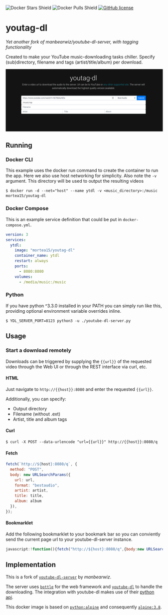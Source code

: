 ![Docker Stars Shield](https://img.shields.io/docker/stars/mortea15/youtag-dl.svg?style=flat-square)
![Docker Pulls Shield](https://img.shields.io/docker/pulls/mortea15/youtag-dl.svg?style=flat-square)
[![GitHub license](https://img.shields.io/badge/license-MIT-blue.svg?style=flat-square)](https://raw.githubusercontent.com/mortea15/youtag-dl/master/LICENSE)

# youtag-dl
*Yet another fork of manbearwiz/youtube-dl-server, with tagging functionality*

Created to make your YouTube music-downloading tasks chiller. Specify (sub)directory, filename and tags (artist/title/album) per download.

![screenshot][1]

## Running

### Docker CLI

This example uses the docker run command to create the container to run the app. Here we also use host networking for simplicity. Also note the `-v` argument. This directory will be used to output the resulting videos

```shell
$ docker run -d --net="host" --name ytdl -v <music_directory>:/music mortea15/youtag-dl
```

### Docker Compose

This is an example service definition that could be put in `docker-compose.yml`.

```yml
version: 3
services:
  ytdl:
    image: "mortea15/youtag-dl"
    container_name: ytdl
    restart: always
    ports:
      - 8080:8080
    volumes:
      - /media/music:/music
```

### Python

If you have python ^3.3.0 installed in your PATH you can simply run like this, providing optional environment variable overrides inline.

```shell
$ YDL_SERVER_PORT=8123 python3 -u ./youtube-dl-server.py
```

## Usage

### Start a download remotely

Downloads can be triggered by supplying the `{{url}}` of the requested video through the Web UI or through the REST interface via curl, etc.

#### HTML

Just navigate to `http://{{host}}:8080` and enter the requested `{{url}}`.

Additionally, you can specify:
- Output directory
- Filename (without .ext)
- Artist, title and album tags

#### Curl

```shell
$ curl -X POST --data-urlencode "url={{url}}" http://{{host}}:8080/q
```

#### Fetch

```javascript
fetch(`http://${host}:8080/q`, {
  method: "POST",
  body: new URLSearchParams({
    url: url,
    format: "bestaudio",
    artist: artist,
    title: title,
    album: album
  }),
});
```

#### Bookmarklet

Add the following bookmarklet to your bookmark bar so you can conviently send the current page url to your youtube-dl-server instance.

```javascript
javascript:!function(){fetch("http://${host}:8080/q",{body:new URLSearchParams({url:window.location.href,format:"bestaudio"}),method:"POST"})}();
```

## Implementation
This is a fork of [`youtube-dl-server`](https://github.com/manbearwiz/youtube-dl-server) by *manbearwiz*.

The server uses [`bottle`](https://github.com/bottlepy/bottle) for the web framework and [`youtube-dl`](https://github.com/rg3/youtube-dl) to handle the downloading. The integration with youtube-dl makes use of their [python api](https://github.com/rg3/youtube-dl#embedding-youtube-dl).

This docker image is based on [`python:alpine`](https://registry.hub.docker.com/_/python/) and consequently [`alpine:3.8`](https://hub.docker.com/_/alpine/).

[1]:youtag-dl.png
